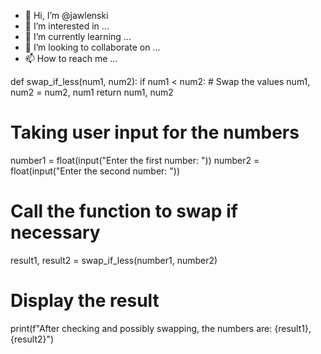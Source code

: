 - 👋 Hi, I’m @jawlenski
- 👀 I’m interested in ...
- 🌱 I’m currently learning ...
- 💞️ I’m looking to collaborate on ...
- 📫 How to reach me ...

<!---
jawlenski/jawlenski is a ✨ special ✨ repository because its `README.md` (this file) appears on your GitHub profile.
You can click the Preview link to take a look at your changes.
--->
def swap_if_less(num1, num2):
    if num1 < num2:
        # Swap the values
        num1, num2 = num2, num1
    return num1, num2

# Taking user input for the numbers
number1 = float(input("Enter the first number: "))
number2 = float(input("Enter the second number: "))

# Call the function to swap if necessary
result1, result2 = swap_if_less(number1, number2)

# Display the result
print(f"After checking and possibly swapping, the numbers are: {result1}, {result2}")

